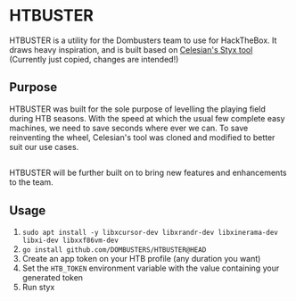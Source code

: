 
# HTBUSTER
 HTBUSTER is a utility for the Dombusters team to use for HackTheBox. It draws heavy inspiration, and is built based on [Celesian's Styx tool](https://github.com/c3l3si4n/styx)   
 (Currently just copied, changes are intended!)
  
 ## Purpose
 HTBUSTER was built for the sole purpose of levelling the playing field during HTB seasons. With the speed at which the usual few complete easy machines, we need to save seconds where ever we can.
 To save reinventing the wheel, Celesian's tool was cloned and modified to better suit our use cases.

 ##
 HTBUSTER will be further built on to bring new features and enhancements to the team. 
 
 
## Usage
1. `sudo apt install -y libxcursor-dev libxrandr-dev libxinerama-dev libxi-dev libxxf86vm-dev`
2. `go install github.com/DOMBUSTERS/HTBUSTER@HEAD`
3. Create an app token on your HTB profile (any duration you want)
4. Set the `HTB_TOKEN` environment variable with the value containing your generated token
5. Run styx

